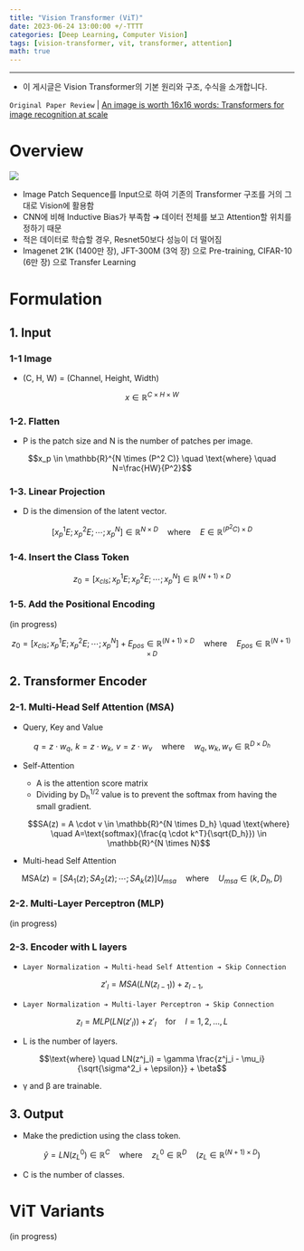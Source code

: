 ```yaml
---
title: "Vision Transformer (ViT)"
date: 2023-06-24 13:00:00 +/-TTTT
categories: [Deep Learning, Computer Vision]
tags: [vision-transformer, vit, transformer, attention]
math: true
---
```



------------------------
- 이 게시글은 Vision Transformer의 기본 원리와 구조, 수식을 소개합니다.

`Original Paper Review` 
| [An image is worth 16x16 words: Transformers for image recognition at scale](https://github.com/standing-o/Machine_Learning_Paper_Review/issues/15)

# **Overview**
<img src='https://gaussian37.github.io/assets/img/dl/concept/vit/0.png'>

- Image Patch Sequence를 Input으로 하여 기존의 Transformer 구조를 거의 그대로 Vision에 활용함
- CNN에 비해 Inductive Bias가 부족함
  ➔  데이터 전체를 보고 Attention할 위치를 정하기 때문
- 적은 데이터로 학습할 경우, Resnet50보다 성능이 더 떨어짐
- Imagenet 21K (1400만 장), JFT-300M (3억 장) 으로 Pre-training, CIFAR-10 (6만 장) 으로 Transfer Learning

# **Formulation**
## **1. Input**
### 1-1 Image
- (C, H, W) = (Channel, Height, Width)
    
$$x\in\mathbb{R}^{C\times{H}\times{W}}$$
    

### 1-2. Flatten
- P is the patch size and N is the number of patches per image.
     
$$x_p \in \mathbb{R}^{N \times (P^2 C)} \quad \text{where} \quad N=\frac{HW}{P^2}$$

### 1-3. Linear Projection
- D is the dimension of the latent vector.
     
$$[x^1_p E; x^2_p E; \cdots ; x^N_p] \in \mathbb{R}^{N \times D} \quad \text{where} \quad E \in \mathbb{R}^{(P^2 C)\times D}$$

### 1-4. Insert the Class Token
$$z_0= [x_{cls}; x^1_p E; x^2_p E; \cdots ; x^N_p] \in \mathbb{R}^{(N+1)\times D}$$

### 1-5. Add the Positional Encoding
(in progress)
    
$$z_0= [x_{cls}; x^1_p E; x^2_p E; \cdots ; x^N_p] + E_{pos} \in \mathbb{R}^{(N+1)\times D} \quad \text{where} \quad E_{pos} \in \mathbb{R}^{(N+1)\times D}$$

## **2. Transformer Encoder**
### 2-1. Multi-Head Self Attention (MSA)
- Query, Key and Value
    
$$q = z \cdot w_q, \,\, k=z\cdot w_k, \,\, v = z \cdot w_v \quad \text{where} \quad w_q, w_k, w_v \in \mathbb{R}^{D \times D_h}$$
    
- Self-Attention 
  - A is the attention score matrix
  - Dividing by D<sub>h</sub><sup>1/2</sup> value is to prevent the softmax from having the small gradient.
    
  $$SA(z) = A \cdot v \in \mathbb{R}^{N \times D_h} \quad \text{where} \quad A=\text{softmax}(\frac{q \cdot k^T}{\sqrt{D_h}}) \in \mathbb{R}^{N \times N}$$

- Multi-head Self Attention
    
$$\text{MSA}(z) = [SA_1(z); SA_2(z); \cdots ; SA_k(z)]U_{msa} \quad \text{where} \quad U_{msa} \in (k, D_h, D)$$

### 2-2. Multi-Layer Perceptron (MLP)

(in progress)

### 2-3. Encoder with L layers
- `Layer Normalization ➔ Multi-head Self Attention ➔ Skip Connection`
    
$$z'_l = MSA(LN(z_{l-1})) + z_{l-1},$$
    
- `Layer Normalization ➔ Multi-layer Perceptron ➔ Skip Connection`
    
$$z_l = MLP(LN(z'_l)) + z'_l \quad \text{for} \quad l=1,2,\ldots, L$$
    
- L is the number of layers.
    
$$\text{where} \quad LN(z^j_i) = \gamma \frac{z^j_i - \mu_i}{\sqrt{\sigma^2_i + \epsilon}} + \beta$$
    
- &gamma;  and &beta; are trainable.

## **3. Output**
- Make the prediction using the class token.
    
$$\hat{y} = LN(z^0_L) \in \mathbb{R}^C \quad \text{where} \quad z^0_L \in \mathbb{R}^D \quad (z_L \in \mathbb{R}^{(N+1) \times D})$$
    
- C is the number of classes.

# **ViT Variants**
(in progress)
